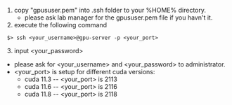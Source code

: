 1. copy "gpususer.pem" into .ssh folder to  your %HOME% directory.
   * please ask lab manager for the gpususer.pem file if you havn't it.
2. execute the following command
 ```
  $> ssh <your_username>@gpu-server -p <your_port>
 ```
3. input <your_password> 

* please ask for <your_username> and <your_password> to administrator.
* <your_port> is setup for different cuda versions:
   -   cuda 11.3   -- <your_port> is 2113
   -   cuda 11.6   -- <your_port> is 2116
   -   cuda 11.8   -- <your_port> is 2118

 

